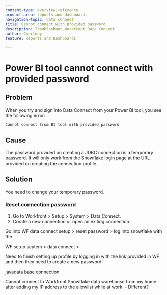 ```yaml
---
content-type: overview;reference
product-area: reports and dashboards
navigation-topic: data connect
title: Cannot connect with provided password
description: Troubleshoot Workfront Data Connect
author: Courtney
feature: Reports and Dashboards

---
```


# Power BI tool cannot connect with provided password 

## Problem

When you try and sign into Data Connect from your Power BI tool, you see the following error:

`Cannot connect from BI tool with provided password`

## Cause

The password provided on creating a JDBC connection is a temporary password. It will only work from the Snowflake login page at the URL provided on creating the connection profile. 

## Solution

You need to change your temporary password. 

### Reset connection password

1. Go to Workfront > Setup > System > Data Connect.
1. Create a new connection or open an exiting connection. 


Go into WF data connect setup > reset password > log into snowflake with the 



WF setup seytem > data connect >
 


Need to finish setting up profile by logging in with the link provided in WF and then they need to create a new password. 

javadata base connection

Cannot connect to Workfront Snowflake data warehouse from my home after adding my IP address to the allowlist while at work. - Different?